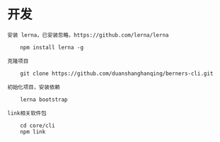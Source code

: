 # 开发
    安装 lerna，已安装忽略，https://github.com/lerna/lerna
    
        npm install lerna -g
    
    克隆项目

        git clone https://github.com/duanshanghanqing/berners-cli.git
    
    初始化项目，安装依赖

        lerna bootstrap
    
    link相关软件包

        cd core/cli
        npm link
